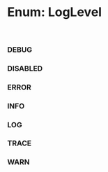 # Enum: LogLevel

<br/>

### DEBUG

<Enum name="LogLevel" member="DEBUG" value="2" refpath="loglevel" />

### DISABLED

<Enum name="LogLevel" member="DISABLED" value="7" refpath="loglevel" />

### ERROR

<Enum name="LogLevel" member="ERROR" value="6" refpath="loglevel" />

### INFO

<Enum name="LogLevel" member="INFO" value="4" refpath="loglevel" />

### LOG

<Enum name="LogLevel" member="LOG" value="5" refpath="loglevel" />

### TRACE

<Enum name="LogLevel" member="TRACE" value="1" refpath="loglevel" />

### WARN

<Enum name="LogLevel" member="WARN" value="3" refpath="loglevel" />
